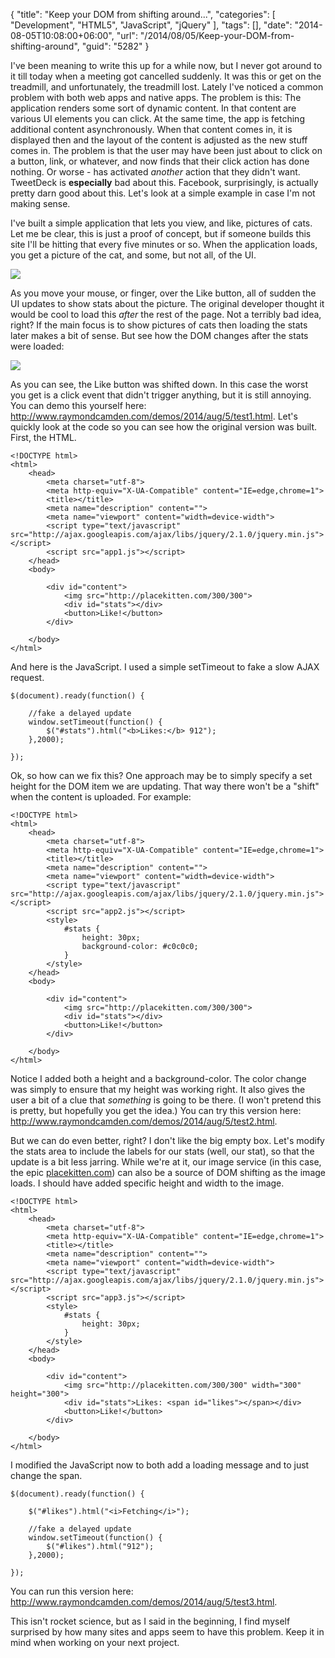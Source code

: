 {
	"title": "Keep your DOM from shifting around...",
	"categories": [
		"Development",
		"HTML5",
		"JavaScript",
		"jQuery"
	],
	"tags": [],
	"date": "2014-08-05T10:08:00+06:00",
	"url": "/2014/08/05/Keep-your-DOM-from-shifting-around",
	"guid": "5282"
}

<p>
I've been meaning to write this up for a while now, but I never got around to it till today when a meeting got cancelled suddenly. It was this or get on the treadmill, and unfortunately, the treadmill lost. Lately I've noticed a common problem with both web apps and native apps. The problem is this: The application renders some sort of dynamic content. In that content are various UI elements you can click. At the same time, the app is fetching additional content asynchronously. When that content comes in, it is displayed then and the layout of the content is adjusted as the new stuff comes in. The problem is that the user may have been just about to click on a button, link, or whatever, and now finds that their click action has done nothing. Or worse - has activated <i>another</i> action that they didn't want. TweetDeck is <b>especially</b> bad about this. Facebook, surprisingly, is actually pretty darn good about this. Let's look at a simple example in case I'm not making sense.
</p>
<!--more-->
<p>
I've built a simple application that lets you view, and like, pictures of cats. Let me be clear, this is just a proof of concept, but if someone builds this site I'll be hitting that every five minutes or so. When the application loads, you get a picture of the cat, and some, but not all, of the UI.
</p>

<p>
<img src="https://static.raymondcamden.com/images/s12.jpg" />
</p>

<p>
As you move your mouse, or finger, over the Like button, all of sudden the UI updates to show stats about the picture. The original developer thought it would be cool to load this <i>after</i> the rest of the page. Not a terribly bad idea, right? If the main focus is to show pictures of cats then loading the stats later makes a bit of sense. But see how the DOM changes after the stats were loaded:
</p>

<p>
<img src="https://static.raymondcamden.com/images/s22.jpg" />
</p>

<p>
As you can see, the Like button was shifted down. In this case the worst you get is a click event that didn't trigger anything, but it is still annoying. You can demo this yourself here: <a href="http://www.raymondcamden.com/demos/2014/aug/5/test1.html">http://www.raymondcamden.com/demos/2014/aug/5/test1.html</a>. Let's quickly look at the code so you can see how the original version was built. First, the HTML.
</p>

<pre><code class="language-markup">&lt;!DOCTYPE html&gt;
&lt;html&gt;
	&lt;head&gt;
		&lt;meta charset=&quot;utf-8&quot;&gt;
		&lt;meta http-equiv=&quot;X-UA-Compatible&quot; content=&quot;IE=edge,chrome=1&quot;&gt;
		&lt;title&gt;&lt;&#x2F;title&gt;
		&lt;meta name=&quot;description&quot; content=&quot;&quot;&gt;
		&lt;meta name=&quot;viewport&quot; content=&quot;width=device-width&quot;&gt;
		&lt;script type=&quot;text&#x2F;javascript&quot; src=&quot;http:&#x2F;&#x2F;ajax.googleapis.com&#x2F;ajax&#x2F;libs&#x2F;jquery&#x2F;2.1.0&#x2F;jquery.min.js&quot;&gt;&lt;&#x2F;script&gt;
		&lt;script src=&quot;app1.js&quot;&gt;&lt;&#x2F;script&gt;
	&lt;&#x2F;head&gt;
	&lt;body&gt;

		&lt;div id=&quot;content&quot;&gt;
			&lt;img src=&quot;http:&#x2F;&#x2F;placekitten.com&#x2F;300&#x2F;300&quot;&gt;
			&lt;div id=&quot;stats&quot;&gt;&lt;&#x2F;div&gt;
			&lt;button&gt;Like!&lt;&#x2F;button&gt;
		&lt;&#x2F;div&gt;
		
	&lt;&#x2F;body&gt;
&lt;&#x2F;html&gt;</code></pre>

<p>
And here is the JavaScript. I used a simple setTimeout to fake a slow AJAX request.
</p>

<pre><code class="language-javascript">$(document).ready(function() {

	&#x2F;&#x2F;fake a delayed update
	window.setTimeout(function() {
		$(&quot;#stats&quot;).html(&quot;&lt;b&gt;Likes:&lt;&#x2F;b&gt; 912&quot;);
	},2000);
	
});</code></pre>

<p>
Ok, so how can we fix this? One approach may be to simply specify a set height for the DOM item we are updating. That way there won't be a "shift" when the content is uploaded. For example:
</p>

<pre><code class="language-markup">&lt;!DOCTYPE html&gt;
&lt;html&gt;
	&lt;head&gt;
		&lt;meta charset=&quot;utf-8&quot;&gt;
		&lt;meta http-equiv=&quot;X-UA-Compatible&quot; content=&quot;IE=edge,chrome=1&quot;&gt;
		&lt;title&gt;&lt;&#x2F;title&gt;
		&lt;meta name=&quot;description&quot; content=&quot;&quot;&gt;
		&lt;meta name=&quot;viewport&quot; content=&quot;width=device-width&quot;&gt;
		&lt;script type=&quot;text&#x2F;javascript&quot; src=&quot;http:&#x2F;&#x2F;ajax.googleapis.com&#x2F;ajax&#x2F;libs&#x2F;jquery&#x2F;2.1.0&#x2F;jquery.min.js&quot;&gt;&lt;&#x2F;script&gt;
		&lt;script src=&quot;app2.js&quot;&gt;&lt;&#x2F;script&gt;
		&lt;style&gt;
			#stats {
				height: 30px;
				background-color: #c0c0c0;
			}
		&lt;&#x2F;style&gt;
	&lt;&#x2F;head&gt;
	&lt;body&gt;

		&lt;div id=&quot;content&quot;&gt;
			&lt;img src=&quot;http:&#x2F;&#x2F;placekitten.com&#x2F;300&#x2F;300&quot;&gt;
			&lt;div id=&quot;stats&quot;&gt;&lt;&#x2F;div&gt;
			&lt;button&gt;Like!&lt;&#x2F;button&gt;
		&lt;&#x2F;div&gt;
		
	&lt;&#x2F;body&gt;
&lt;&#x2F;html&gt;
</code></pre>

<p>
Notice I added both a height and a background-color. The color change was simply to ensure that my height was working right. It also gives the user a bit of a clue that <i>something</i> is going to be there. (I won't pretend this is pretty, but hopefully you get the idea.) You can try this version here: <a href="http://www.raymondcamden.com/demos/2014/aug/5/test2.html">http://www.raymondcamden.com/demos/2014/aug/5/test2.html</a>.
</p>

<p>
But we can do even better, right? I don't like the big empty box. Let's modify the stats area to include the labels for our stats (well, our stat), so that the update is a bit less jarring. While we're at it, our image service (in this case, the epic <a href="http://placekitten.com/">placekitten.com</a>) can also be a source of DOM shifting as the image loads. I should have added specific height and width to the image.
</p>

<pre><code class="language-markup">&lt;!DOCTYPE html&gt;
&lt;html&gt;
	&lt;head&gt;
		&lt;meta charset=&quot;utf-8&quot;&gt;
		&lt;meta http-equiv=&quot;X-UA-Compatible&quot; content=&quot;IE=edge,chrome=1&quot;&gt;
		&lt;title&gt;&lt;&#x2F;title&gt;
		&lt;meta name=&quot;description&quot; content=&quot;&quot;&gt;
		&lt;meta name=&quot;viewport&quot; content=&quot;width=device-width&quot;&gt;
		&lt;script type=&quot;text&#x2F;javascript&quot; src=&quot;http:&#x2F;&#x2F;ajax.googleapis.com&#x2F;ajax&#x2F;libs&#x2F;jquery&#x2F;2.1.0&#x2F;jquery.min.js&quot;&gt;&lt;&#x2F;script&gt;
		&lt;script src=&quot;app3.js&quot;&gt;&lt;&#x2F;script&gt;
		&lt;style&gt;
			#stats {
				height: 30px;
			}
		&lt;&#x2F;style&gt;
	&lt;&#x2F;head&gt;
	&lt;body&gt;

		&lt;div id=&quot;content&quot;&gt;
			&lt;img src=&quot;http:&#x2F;&#x2F;placekitten.com&#x2F;300&#x2F;300&quot; width=&quot;300&quot; height=&quot;300&quot;&gt;
			&lt;div id=&quot;stats&quot;&gt;Likes: &lt;span id=&quot;likes&quot;&gt;&lt;&#x2F;span&gt;&lt;&#x2F;div&gt;
			&lt;button&gt;Like!&lt;&#x2F;button&gt;
		&lt;&#x2F;div&gt;
		
	&lt;&#x2F;body&gt;
&lt;&#x2F;html&gt;
</code></pre>

<p>
I modified the JavaScript now to both add a loading message and to just change the span.
</p>

<pre><code class="language-javascript">$(document).ready(function() {

	$(&quot;#likes&quot;).html(&quot;&lt;i&gt;Fetching&lt;&#x2F;i&gt;&quot;);

	&#x2F;&#x2F;fake a delayed update
	window.setTimeout(function() {
		$(&quot;#likes&quot;).html(&quot;912&quot;);
	},2000);
	
});</code></pre>

<p>
You can run this version here: <a href="http://www.raymondcamden.com/demos/2014/aug/5/test3.html">http://www.raymondcamden.com/demos/2014/aug/5/test3.html</a>.
</p>

<p>
This isn't rocket science, but as I said in the beginning, I find myself surprised by how many sites and apps seem to have this problem. Keep it in mind when working on your next project.
</p>